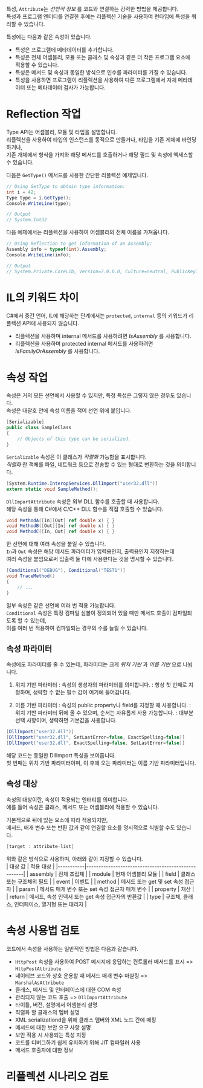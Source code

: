 특성, `Attribute`는 _선언적 정보_ 를 코드와 연결하는 강력한 방법을 제공합니다.       
특성과 프로그램 엔터티를 연결한 후에는 리플렉션 기술을 사용하여 런타임에 특성을 쿼리할 수 있습니다.          

특성에는 다음과 같은 속성이 있습니다.               
- 특성은 프로그램에 메타데이터를 추가합니다.
- 특성은 전체 어셈블리, 모듈 또는 클래스 및 속성과 같은 더 작은 프로그램 요소에 적용할 수 있습니다.
- 특성은 메서드 및 속성과 동일한 방식으로 인수를 파라미터를 가질 수 있습니다.
- 특성을 사용하면 프로그램이 리플렉션을 사용하여 다른 프로그램에서 자체 메타데이터 또는 메타데이터 검사가 가능합니다.

# Reflection 작업
Type API는 어셈블리, 모듈 및 타입을 설명합니다.         
리플렉션을 사용하여 타입의 인스턴스를 동적으로 만들거나, 타입을 기존 게체에 바인딩하거나,            
기존 개체에서 형식을 가져와 해당 메서드를 호출하거나 해당 필드 및 속성에 액세스할 수 있습니다.       

다음은 `GetType()` 메서드를 사용한 간단한 리플렉션 예제입니다.       
```cs
// Using GetType to obtain type information:
int i = 42;
Type type = i.GetType();
Console.WriteLine(type);

// Output
// System.Int32
```

다음 예제에서는 리플렉션을 사용하여 어셈블리의 전체 이름을 가져옵니다.
```cs
// Using Reflection to get information of an Assembly:
Assembly info = typeof(int).Assembly;
Console.WriteLine(info);

// Output
// System.Private.CoreLib, Version=7.0.0.0, Culture=neutral, PublicKeyToken=7cec85d7bea7798e
```

# IL의 키워드 차이
C#에서 중간 언어, IL에 해당하는 단계에서는 `protected`, `internal` 등의 키워드가 리플렉션 API에 사용되지 않습니다.        

- 리플렉션을 사용하며 internal 메서드를 사용하려면 _IsAssembly_ 를 사용합니다.
- 리플렉션을 사용하며 protected internal 메서드를 사용하려면 _IsFamilyOrAssembly_ 를 사용합니다.

# 속성 작업
속성은 거의 모든 선언에서 사용할 수 있지만, 특정 특성은 그렇지 않은 경우도 있습니다.        
속성은 대괄호 안에 속성 이름을 적어 선언 위에 붙입니다.      

```cs
[Serializable]
public class SampleClass
{
    // Objects of this type can be serialized.
}
```
`Serializable` 속성은 이 클래스가 _직렬화_ 가능함을 표시합니다.                
_직렬화_ 란 객체를 파일, 네트워크 등으로 전송할 수 있는 형태로 변환하는 것을 의미합니다.              

```cs
[System.Runtime.InteropServices.DllImport("user32.dll")]
extern static void SampleMethod();
```
`DllImportAttribute` 속성은 외부 DLL 함수를 호출할 때 사용합니다.         
해당 속성을 통해 C#에서 C/C++ DLL 함수를 직접 호출할 수 있습니다.        

```cs
void MethodA([In][Out] ref double x) { }
void MethodB([Out][In] ref double x) { }
void MethodC([In, Out] ref double x) { }
```
한 선언에 대해 여러 속성을 붙일 수 있습니다.         
`In`과 `Out` 속성은 해당 메서드 파라미터가 입력용인지, 출력용인지 지정하는데                     
여러 속성을 붙임으로써 입출력 둘 다에 사용한다는 것을 명시할 수 있습니다.        

```cs
[Conditional("DEBUG"), Conditional("TEST1")]
void TraceMethod()
{
    // ...
}
```
일부 속성은 같은 선언에 여러 번 적용 가능합니다.        
`Conditional` 속성은 특정 컴파일 심볼이 정의되어 있을 때만 메서드 호출이 컴파일되도록 할 수 있는데,       
이를 여러 번 적용하여 컴파일되는 경우의 수를 늘릴 수 있습니다.          

## 속성 파라미터
속성에도 파라미터를 줄 수 있는데, 파라미터는 크게 _위치 기반_ 과 _이름 기반_ 으로 나뉩니다.          

1. 위치 기반 파라미터
: 속성의 생성자의 파라미터를 의미합니다.
: 항상 첫 번째로 지정하며, 생략할 수 없는 필수 값이 여기에 들어갑니다.

2. 이름 기반 파라미터
: 속성의 public property나 field를 지정할 때 사용합니다.
: 위치 기반 파라미터 뒤에 올 수 있으며, 순서는 자유롭게 사용 가능합니다.
: 대부분 선택 사항이며, 생략하면 기본값을 사용합니다.

```cs
[DllImport("user32.dll")]
[DllImport("user32.dll", SetLastError=false, ExactSpelling=false)]
[DllImport("user32.dll", ExactSpelling=false, SetLastError=false)]
```
해당 코드는 동일한 DllImport 특성을 보여줍니다.       
첫 번째는 위치 기반 파라미터이며, 이 후에 오는 파라미터는 이름 기반 파라미터입니다.        

## 속성 대상
속성의 대상이란, 속성이 적용되는 엔터티를 의미합니다.              
예를 들어 속성은 클래스, 메서드 또는 어셈블리에 적용할 수 있습니다.        

기본적으로 뒤에 있는 요소에 따라 적용되지만,       
메서드, 매개 변수 또는 반환 값과 같이 연결할 요소를 명시적으로 식별할 수도 있습니다.        

```cs
[target : attribute-list]
```
위와 같은 방식으로 사용하며, 아래와 같이 지정할 수 있습니다.        
| 대상 값   | 적용 대상                                           |
|-----------|----------------------------------------------------|
| assembly  | 전체 조립체                                        |
| module    | 현재 어셈블리 모듈                                 |
| field     | 클래스 또는 구조체의 필드                           |
| event     | 이벤트                                             |
| method    | 메서드 또는 get 및 set 속성 접근자                 |
| param     | 메서드 매개 변수 또는 set 속성 접근자 매개 변수   |
| property  | 재산                                               |
| return    | 메서드, 속성 인덱서 또는 get 속성 접근자의 반환값 |
| type      | 구조체, 클래스, 인터페이스, 열거형 또는 대리자   |


# 속성 사용법 검토
코드에서 속성을 사용하는 일반적인 방법은 다음과 같습니다.            
- `HttpPost` 속성을 사용하여 POST 메시지에 응답하는 컨트롤러 메서드를 표시 => `HttpPostAttribute`
- 네이티브 코드와 상호 운용할 때 메서드 매개 변수 마샬링 => `MarshalAsAttribute`
- 클래스, 메서드 및 인터페이스에 대한 COM 속성
- 관리되지 않는 코드 호출 => `DllImportAttribute`
- 타이틀, 버전, 설명에서 어셈블리 설명
- 직렬화 할 클래스의 멤버 설명
- XML serializationd을 위해 클래스 멤버와 XML 노드 간에 매핑
- 메서드에 대한 보안 요구 사항 설명
- 보안 적용 시 사용되는 특성 지정
- 코드를 디버그하기 쉽게 유지하기 위해 JIT 컴파일러 사용
- 메서드 호출자에 대한 정보

# 리플렉션 시나리오 검토
